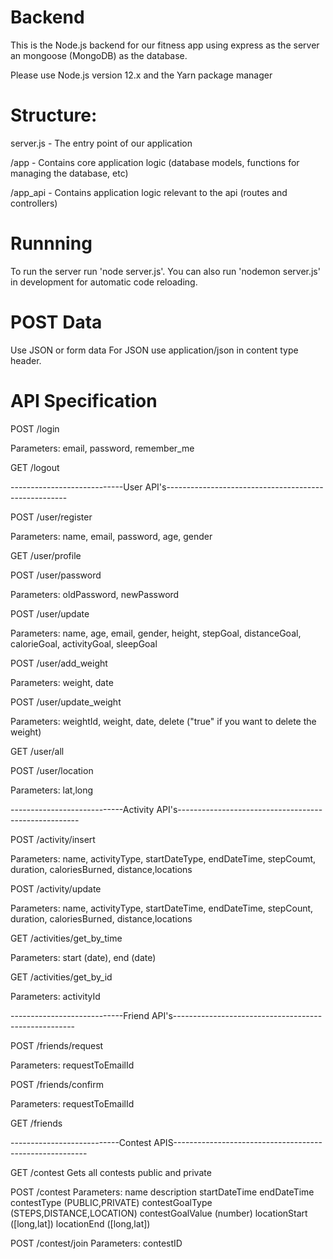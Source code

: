 # Backend

This is the Node.js backend for our fitness app using express as the server an mongoose (MongoDB) as the database.

Please use Node.js version 12.x and the Yarn package manager

# Structure:

server.js - The entry point of our application

/app - Contains core application logic (database models, functions for managing the database, etc)

/app_api - Contains application logic relevant to the api (routes and controllers)

# Runnning

To run the server run 'node server.js'.  You can also run 'nodemon server.js' in development for automatic code reloading.


# POST Data
Use JSON or form data
For JSON use application/json in content type header.

# API Specification

POST /login

Parameters: email, password, remember_me

GET /logout

----------------------------User API's-----------------------------------------------------

POST /user/register

Parameters: name, email, password, age, gender

GET /user/profile

POST /user/password

Parameters: oldPassword, newPassword

POST /user/update

Parameters: name, age, email, gender, height, stepGoal, distanceGoal, calorieGoal, activityGoal, sleepGoal

POST /user/add_weight

Parameters: weight, date

POST /user/update_weight

Parameters: weightId, weight, date, delete ("true" if you want to delete the weight)

GET /user/all

POST /user/location

Parameters: lat,long


----------------------------Activity API's-----------------------------------------------------

POST /activity/insert

Parameters: name, activityType, startDateType, endDateTime, stepCoumt, duration, caloriesBurned, distance,locations

POST /activity/update

Parameters: name, activityType, startDateTime, endDateTime, stepCount, duration, caloriesBurned, distance,locations

GET /activities/get_by_time 

Parameters: start (date), end (date)

GET /activities/get_by_id

Parameters: activityId

----------------------------Friend API's-----------------------------------------------------

POST /friends/request

Parameters: requestToEmailId

POST /friends/confirm

Parameters: requestToEmailId

GET /friends

 ---------------------------Contest APIS--------------------------------------------------------

 GET /contest
 Gets all contests public and private

 POST /contest
 Parameters:    name
                description
                startDateTime
                endDateTime
                contestType (PUBLIC,PRIVATE)
                contestGoalType (STEPS,DISTANCE,LOCATION)
                contestGoalValue (number)
                locationStart ([long,lat])
                locationEnd ([long,lat])

POST /contest/join
Parameters: contestID